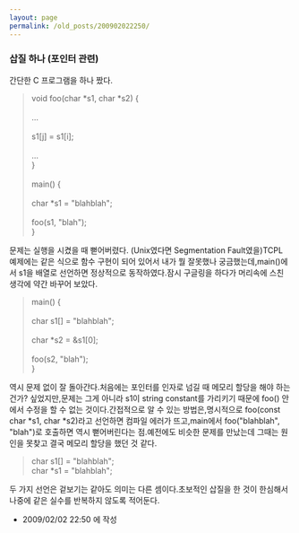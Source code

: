 ```yaml
---
layout: page
permalink: /old_posts/200902022250/
---
```


### 삽질 하나 (포인터 관련)

간단한 C 프로그램을 하나 짰다.<blockquote><div>void foo(char *s1, char *s2) {</div><div><span class="Apple-tab-span" style="white-space:pre"> </span>...<br/></div><div><span class="Apple-tab-span" style="white-space:pre"> </span>s1[j] = s1[i];<br/></div><div><span class="Apple-tab-span" style="white-space:pre"> </span>...<br/></div><div>}</div><div><br/></div><div>main() {</div><div><span class="Apple-tab-span" style="white-space:pre"> </span>char *s1 = "blahblah";<br/></div><div><span class="Apple-tab-span" style="white-space:pre"> </span>foo(s1, "blah");<br/></div><div>}</div><div></div></blockquote>문제는 실행을 시켰을 때 뻗어버렸다. (Unix였다면 Segmentation Fault였을)TCPL 예제에는 같은 식으로 함수 구현이 되어 있어서 내가 뭘 잘못했나 궁금했는데,main()에서 s1을 배열로 선언하면 정상적으로 동작하였다.잠시 구글링을 하다가 머리속에 스친 생각에 약간 바꾸어 보았다.<blockquote><div>main() {</div><div><span class="Apple-tab-span" style="white-space:pre"> </span>char s1[] = "blahblah";</div><div><span class="Apple-tab-span" style="white-space:pre"> </span>char *s2 = &amp;s1[0];</div><div><span class="Apple-tab-span" style="white-space:pre"> </span>foo(s2, "blah");<br/></div><div>}</div><div></div></blockquote>역시 문제 없이 잘 돌아간다.처음에는 포인터를 인자로 넘길 때 메모리 할당을 해야 하는건가? 싶었지만,문제는 그게 아니라 s1이 string constant를 가리키기 때문에 foo() 안에서 수정을 할 수 없는 것이다.간접적으로 알 수 있는 방법은,명시적으로 foo(const char *s1, char *s2)라고 선언하면 컴파일 에러가 뜨고,main에서 foo("blahblah", "blah")로 호출하면 역시 뻗어버린다는 점.예전에도 비슷한 문제를 만났는데 그때는 원인을 못찾고 결국 메모리 할당을 했던 것 같다.<blockquote><div>char s1[] = "blahblah";</div><div>char *s1 = "blahblah";</div><div></div></blockquote>두 가지 선언은 겉보기는 같아도 의미는 다른 셈이다.초보적인 삽질을 한 것이 한심해서 나중에 같은 실수를 반복하지 않도록 적어둔다.



- 2009/02/02 22:50 에 작성